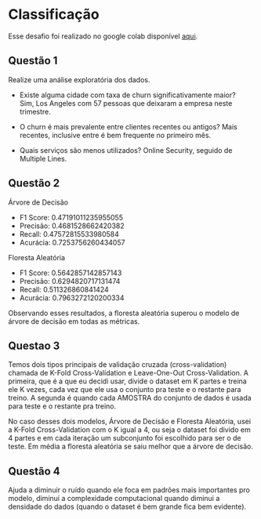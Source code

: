 # Classificação
Esse desafio foi realizado no google colab disponível [aqui](https://colab.research.google.com/drive/1H_xhxiYjqpIMUC0GfZ1EUOCQz758BXQ3?usp=sharing).

## Questão 1

Realize uma análise exploratória dos dados.

- Existe alguma cidade com taxa de churn significativamente maior? <br>
Sim, Los Angeles com 57 pessoas que deixaram a empresa neste trimestre.

- O churn é mais prevalente entre clientes recentes ou antigos?
Mais recentes, inclusive entre é bem frequente no primeiro mês.

- Quais serviços são menos utilizados? Online Security, seguido de Multiple Lines.

## Questão 2

Árvore de Decisão
- F1 Score: 0.47191011235955055
- Precisão: 0.4681528662420382
- Recall: 0.47572815533980584
- Acurácia: 0.7253756260434057

Floresta Aleatória
- F1 Score: 0.5642857142857143
- Precisão: 0.6294820717131474
- Recall: 0.511326860841424
- Acurácia: 0.7963272120200334

Observando esses resultados, a floresta aleatória superou o modelo de árvore de decisão em todas as métricas.

## Questao 3

Temos dois tipos principais de validação cruzada (cross-validation) chamada de K-Fold Cross-Validation e Leave-One-Out Cross-Validation.
A primeira, que é a que eu decidi usar, divide o dataset em K partes e treina ele K vezes, cada vez que ele usa o conjunto pra teste e o restante para treino.
A segunda é quando cada AMOSTRA do conjunto de dados é usada para teste e o restante pra treino.

No caso desses dois modelos, Árvore de Decisão e Floresta Aleatória, usei a K-Fold Cross-Validation com o K igual a 4, ou seja o dataset foi divido em 4 partes e em cada iteração um subconjunto foi escolhido para ser o de teste.
Em média a floresta aleatória se saiu melhor que a árvore de decisão.

## Questão 4

Ajuda a diminuir o ruído quando ele foca em padrões mais importantes pro modelo, diminui a complexidade computacional quando diminui a densidade do dados (quando o dataset é bem grande fica bem evidente).
